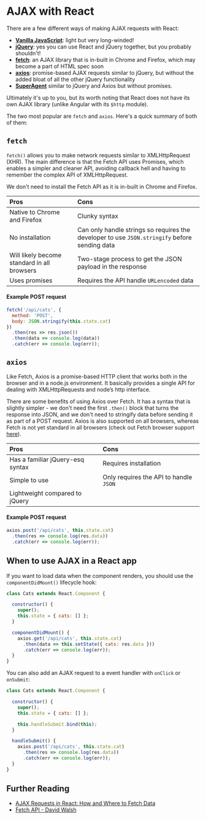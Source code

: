 # AJAX with React

There are a few different ways of making AJAX requests with React:

- **[Vanilla JavaScript](http://mdn.beonex.com/en/DOM/XMLHttpRequest/Using_XMLHttpRequest.html)**: light but very long-winded!
- **[jQuery](http://api.jquery.com/jquery.ajax/)**: yes you can use React and jQuery together, but you probably shouldn't!
- **[fetch](https://github.github.io/fetch/)**: an AJAX library that is in-built in Chrome and Firefox, which may become a part of HTML spec soon
- **[axios](https://github.com/mzabriskie/axios)**: promise-based AJAX requests similar to jQuery, but without the added bloat of all the other jQuery functionality
- **[SuperAgent](https://visionmedia.github.io/superagent/)** similar to jQuery and Axios but without promises.

Ultimately it's up to you, but its worth noting that React does not have its own AJAX library (unlike Angular with its `$http` module).

The two most popular are `fetch` and `axios`. Here's a quick summary of both of them:

## `fetch`

`fetch()` allows you to make network requests similar to XMLHttpRequest (XHR). The main difference is that the Fetch API uses Promises, which enables a simpler and cleaner API, avoiding callback hell and having to remember the complex API of XMLHttpRequest.

We don't need to install the Fetch API as it is in-built in Chrome and Firefox.

| Pros | Cons |
|:-----|:-----|
| Native to Chrome and Firefox | Clunky syntax |
| No installation | Can only handle strings so requires the developer to use `JSON.stringify` before sending data |
| Will likely become standard in all browsers | Two-stage process to get the JSON payload in the response |
| Uses promises | Requires the API handle `URLencoded` data |


#### Example POST request

```js
fetch('/api/cats', {
  method: 'POST',
  body: JSON.stringify(this.state.cat)
})
  .then(res => res.json())
  .then(data => console.log(data))
  .catch(err => console.log(err));
```

## `axios`

Like Fetch, Axios is a promise-based HTTP client that works both in the browser and in a node.js environment. It basically provides a single API for dealing with XMLHttpRequests and node’s http interface.

There are some benefits of using Axios over Fetch. It has a syntax that is slightly simpler - we don't need the first `.then()` block that turns the response into JSON, and we don't need to stringify data before sending it as part of a POST request. Axios is also supported on all browsers, whereas Fetch is not yet standard in all browsers (check out Fetch browser support [here](http://caniuse.com/#feat=fetch)).

| Pros | Cons |
|:-----|:-----|
| Has a familiar jQuery-esq syntax | Requires installation |
| Simple to use | Only requires the API to handle `JSON` |
| Lightweight compared to jQuery |

#### Example POST request

```js
axios.post('/api/cats', this.state.cat)
  .then(res => console.log(res.data))
  .catch(err => console.log(err));
```


## When to use AJAX in a React app

If you want to load data when the component renders, you should use the `componentDidMount()` lifecycle hook:

```js
class Cats extends React.Component {

  constructor() {
    super();
    this.state = { cats: [] };
  }

  componentDidMount() {
    axios.get('/api/cats', this.state.cat)
      .then(data => this.setState({ cats: res.data }))
      .catch(err => console.log(err));
  }
}
```

You can also add an AJAX request to a event handler with `onClick` or `onSubmit`:

```js
class Cats extends React.Component {

  constructor() {
    super();
    this.state = { cats: [] };

    this.handleSubmit.bind(this);
  }

  handleSubmit() {
    axios.post('/api/cats', this.state.cat)
      .then(res => console.log(res.data))
      .catch(err => console.log(err));
  }
}
```

## Further Reading

- [AJAX Requests in React: How and Where to Fetch Data](https://daveceddia.com/ajax-requests-in-react/)
- [Fetch API - David Walsh](https://davidwalsh.name/fetch)
